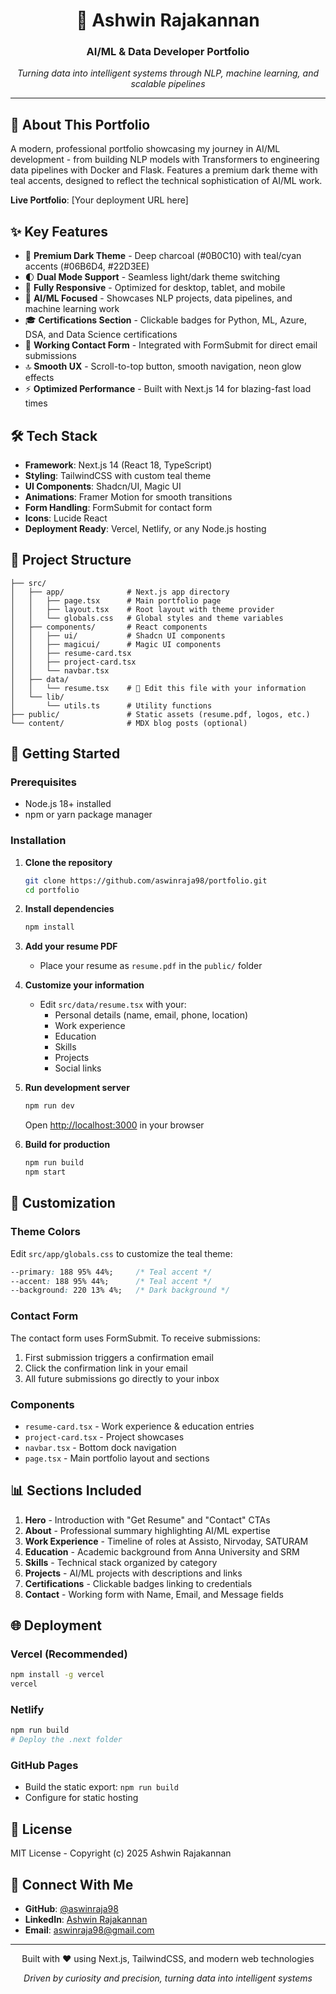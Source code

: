 <div align="center">
<h1>🤖 Ashwin Rajakannan</h1>
<h3>AI/ML & Data Developer Portfolio</h3>
<p><i>Turning data into intelligent systems through NLP, machine learning, and scalable pipelines</i></p>
</div>

---

## 🚀 About This Portfolio

A modern, professional portfolio showcasing my journey in AI/ML development - from building NLP models with Transformers to engineering data pipelines with Docker and Flask. Features a premium dark theme with teal accents, designed to reflect the technical sophistication of AI/ML work.

**Live Portfolio**: [Your deployment URL here]

## ✨ Key Features

- 🎨 **Premium Dark Theme** - Deep charcoal (#0B0C10) with teal/cyan accents (#06B6D4, #22D3EE)
- 🌓 **Dual Mode Support** - Seamless light/dark theme switching
- 📱 **Fully Responsive** - Optimized for desktop, tablet, and mobile
- 💼 **AI/ML Focused** - Showcases NLP projects, data pipelines, and machine learning work
- 🎓 **Certifications Section** - Clickable badges for Python, ML, Azure, DSA, and Data Science certifications
- 📧 **Working Contact Form** - Integrated with FormSubmit for direct email submissions
- 🔝 **Smooth UX** - Scroll-to-top button, smooth navigation, neon glow effects
- ⚡ **Optimized Performance** - Built with Next.js 14 for blazing-fast load times

## 🛠️ Tech Stack

- **Framework**: Next.js 14 (React 18, TypeScript)
- **Styling**: TailwindCSS with custom teal theme
- **UI Components**: Shadcn/UI, Magic UI
- **Animations**: Framer Motion for smooth transitions
- **Form Handling**: FormSubmit for contact form
- **Icons**: Lucide React
- **Deployment Ready**: Vercel, Netlify, or any Node.js hosting

## 📂 Project Structure

```
├── src/
│   ├── app/              # Next.js app directory
│   │   ├── page.tsx      # Main portfolio page
│   │   ├── layout.tsx    # Root layout with theme provider
│   │   └── globals.css   # Global styles and theme variables
│   ├── components/       # React components
│   │   ├── ui/           # Shadcn UI components
│   │   ├── magicui/      # Magic UI components
│   │   ├── resume-card.tsx
│   │   ├── project-card.tsx
│   │   └── navbar.tsx
│   ├── data/
│   │   └── resume.tsx    # 📝 Edit this file with your information
│   └── lib/
│       └── utils.ts      # Utility functions
├── public/               # Static assets (resume.pdf, logos, etc.)
└── content/              # MDX blog posts (optional)
```

## 🚀 Getting Started

### Prerequisites
- Node.js 18+ installed
- npm or yarn package manager

### Installation

1. **Clone the repository**
   ```bash
   git clone https://github.com/aswinraja98/portfolio.git
   cd portfolio
   ```

2. **Install dependencies**
   ```bash
   npm install
   ```

3. **Add your resume PDF**
   - Place your resume as `resume.pdf` in the `public/` folder

4. **Customize your information**
   - Edit `src/data/resume.tsx` with your:
     - Personal details (name, email, phone, location)
     - Work experience
     - Education
     - Skills
     - Projects
     - Social links

5. **Run development server**
   ```bash
   npm run dev
   ```
   Open [http://localhost:3000](http://localhost:3000) in your browser

6. **Build for production**
   ```bash
   npm run build
   npm start
   ```

## 🎨 Customization

### Theme Colors
Edit `src/app/globals.css` to customize the teal theme:
```css
--primary: 188 95% 44%;     /* Teal accent */
--accent: 188 95% 44%;      /* Teal accent */
--background: 220 13% 4%;   /* Dark background */
```

### Contact Form
The contact form uses FormSubmit. To receive submissions:
1. First submission triggers a confirmation email
2. Click the confirmation link in your email
3. All future submissions go directly to your inbox

### Components
- `resume-card.tsx` - Work experience & education entries
- `project-card.tsx` - Project showcases
- `navbar.tsx` - Bottom dock navigation
- `page.tsx` - Main portfolio layout and sections

## 📊 Sections Included

1. **Hero** - Introduction with "Get Resume" and "Contact" CTAs
2. **About** - Professional summary highlighting AI/ML expertise
3. **Work Experience** - Timeline of roles at Assisto, Nirvoday, SATURAM
4. **Education** - Academic background from Anna University and SRM
5. **Skills** - Technical stack organized by category
6. **Projects** - AI/ML projects with descriptions and links
7. **Certifications** - Clickable badges linking to credentials
8. **Contact** - Working form with Name, Email, and Message fields

## 🌐 Deployment

### Vercel (Recommended)
```bash
npm install -g vercel
vercel
```

### Netlify
```bash
npm run build
# Deploy the .next folder
```

### GitHub Pages
- Build the static export: `npm run build`
- Configure for static hosting

## 📄 License

MIT License - Copyright (c) 2025 Ashwin Rajakannan

## 🤝 Connect With Me

- **GitHub**: [@aswinraja98](https://github.com/aswinraja98)
- **LinkedIn**: [Ashwin Rajakannan](https://www.linkedin.com/in/ashwin-rajakannan-094876189)
- **Email**: aswinraja98@gmail.com

---

<div align="center">
<p>Built with ❤️ using Next.js, TailwindCSS, and modern web technologies</p>
<p><i>Driven by curiosity and precision, turning data into intelligent systems</i></p>
</div>

